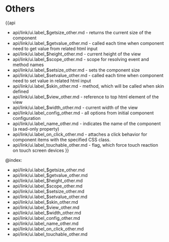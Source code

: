 Others
=======

{{api
- api/link/ui.label_$getsize_other.md - returns the current size of the component
- api/link/ui.label_$getvalue_other.md - called each time when component need to get value from related html input
- api/link/ui.label_$height_other.md - current height of the view
- api/link/ui.label_$scope_other.md - scope for resolving event and method names
- api/link/ui.label_$setsize_other.md - sets the component size
- api/link/ui.label_$setvalue_other.md - called each time when component need to set value in related html input
- api/link/ui.label_$skin_other.md - method, which will be called when skin defined
- api/link/ui.label_$view_other.md - reference to top html element of the view
- api/link/ui.label_$width_other.md - current width of the view
- api/link/ui.label_config_other.md - all options from initial component configuration
- api/link/ui.label_name_other.md - indicates the name of the component (a read-only property)
- api/link/ui.label_on_click_other.md - attaches a click behavior for component items with the specified CSS class.
- api/link/ui.label_touchable_other.md - flag, which force touch reaction on touch screen devices
}}

@index:
- api/link/ui.label_$getsize_other.md
- api/link/ui.label_$getvalue_other.md
- api/link/ui.label_$height_other.md
- api/link/ui.label_$scope_other.md
- api/link/ui.label_$setsize_other.md
- api/link/ui.label_$setvalue_other.md
- api/link/ui.label_$skin_other.md
- api/link/ui.label_$view_other.md
- api/link/ui.label_$width_other.md
- api/link/ui.label_config_other.md
- api/link/ui.label_name_other.md
- api/link/ui.label_on_click_other.md
- api/link/ui.label_touchable_other.md


